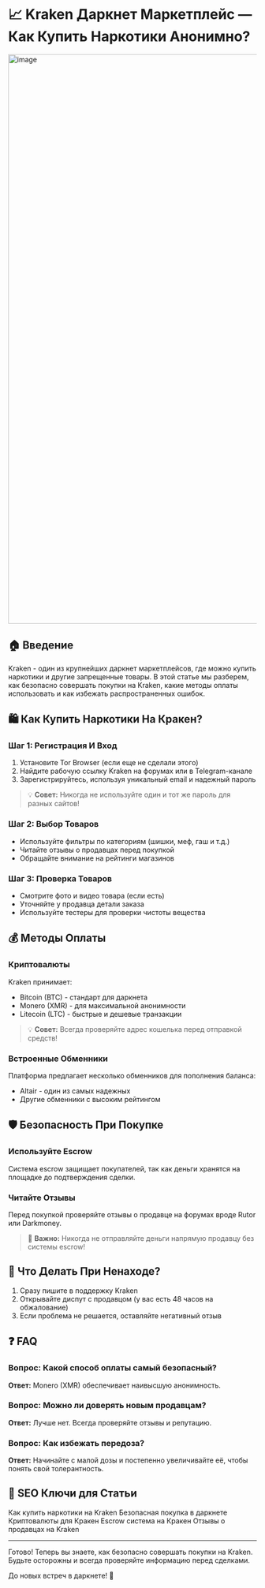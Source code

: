 # 📈 **Kraken Даркнет Маркетплейс — Как Купить Наркотики Анонимно?**

<a href="https://mega2zt6vkewvx2yvc3vhpgdw5swuk2p69fg5veerc9de2f.megalll.sale">
<img width="1155" height="1155" alt="image" src="https://github.com/user-attachments/assets/1db831df-93b1-44d4-9fca-ced4570817a8" />
</a>

## 🏠 **Введение**

Kraken - один из крупнейших даркнет маркетплейсов, где можно купить наркотики и другие запрещенные товары. В этой статье мы разберем, как безопасно совершать покупки на Kraken, какие методы оплаты использовать и как избежать распространенных ошибок.

## 🛍️ **Как Купить Наркотики На Кракен?**

### Шаг 1: Регистрация И Вход
1. Установите Tor Browser (если еще не сделали этого)
2. Найдите рабочую ссылку Kraken на форумах или в Telegram-канале
3. Зарегистрируйтесь, используя уникальный email и надежный пароль

> 💡 **Совет:** Никогда не используйте один и тот же пароль для разных сайтов!

### Шаг 2: Выбор Товаров
- Используйте фильтры по категориям (шишки, меф, гаш и т.д.)
- Читайте отзывы о продавцах перед покупкой
- Обращайте внимание на рейтинги магазинов

### Шаг 3: Проверка Товаров
- Смотрите фото и видео товара (если есть)
- Уточняйте у продавца детали заказа
- Используйте тестеры для проверки чистоты вещества

## 💰 **Методы Оплаты**

### Криптовалюты
Kraken принимает:
- Bitcoin (BTC) - стандарт для даркнета
- Monero (XMR) - для максимальной анонимности
- Litecoin (LTC) - быстрые и дешевые транзакции

> 💡 **Совет:** Всегда проверяйте адрес кошелька перед отправкой средств!

### Встроенные Обменники
Платформа предлагает несколько обменников для пополнения баланса:
- Altair - один из самых надежных
- Другие обменники с высоким рейтингом

## 🛡️ **Безопасность При Покупке**

### Используйте Escrow
Система escrow защищает покупателей, так как деньги хранятся на площадке до подтверждения сделки.

### Читайте Отзывы
Перед покупкой проверяйте отзывы о продавце на форумах вроде Rutor или Darkmoney.

> 🚨 **Важно:** Никогда не отправляйте деньги напрямую продавцу без системы escrow!

## 📡 **Что Делать При Ненаходе?**

1. Сразу пишите в поддержку Kraken
2. Открывайте диспут с продавцом (у вас есть 48 часов на обжалование)
3. Если проблема не решается, оставляйте негативный отзыв

## ❓ **FAQ**

### Вопрос: Какой способ оплаты самый безопасный?
**Ответ:** Monero (XMR) обеспечивает наивысшую анонимность.

### Вопрос: Можно ли доверять новым продавцам?
**Ответ:** Лучше нет. Всегда проверяйте отзывы и репутацию.

### Вопрос: Как избежать передоза?
**Ответ:** Начинайте с малой дозы и постепенно увеличивайте её, чтобы понять свой толерантность.

## 🔑 **SEO Ключи для Статьи**

Как купить наркотики на Kraken
Безопасная покупка в даркнете
Криптовалюты для Кракен
Escrow система на Кракен
Отзывы о продавцах на Kraken

---

Готово! Теперь вы знаете, как безопасно совершать покупки на Kraken. Будьте осторожны и всегда проверяйте информацию перед сделками.

До новых встреч в даркнете! 🚀
